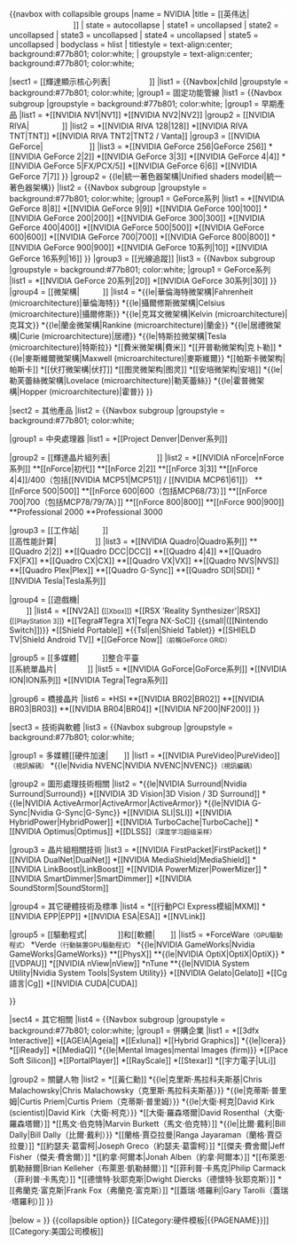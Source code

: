 {{navbox with collapsible groups
|name = NVIDIA
|title = [[英伟达|<span style="color:white;">-{zh-cn:英伟达;zh-tw:輝達}-</span>]]
| state  = autocollapse
| state1 = uncollapsed
| state2 = uncollapsed
| state3 = uncollapsed
| state4 = uncollapsed
| state5 = uncollapsed
| bodyclass = hlist
| titlestyle = text-align:center; background:#77b801;<!--(NVIDIA Green)--> color:white;<!--為免影響閱讀更改為白色-->
| groupstyle = text-align:center; background:#77b801; color:white;

|sect1 = [[輝達顯示核心列表|<span style="color:white;">繪圖處理器</span>]]
|list1 = 
{{Navbox|child
  |groupstyle = background:#77b801; color:white;
  |group1 = 固定功能管線
  |list1 =
  {{Navbox subgroup
    |groupstyle = background:#77b801; color:white;
    |group1 = 早期產品
    |list1 = 
*[[NVIDIA NV1|NV1]]
*[[NVIDIA NV2|NV2]]
    |group2 = [[NVIDIA RIVA|<span style="color:white;">RIVA系列</span>]]
    |list2 = 
*[[NVIDIA RIVA 128|128]]
*[[NVIDIA RIVA TNT|TNT]]
*[[NVIDIA RIVA TNT2|TNT2 / Vanta]]
    |group3 = [[NVIDIA GeForce|<span style="color:white;">GeForce系列</span>]]
    |list3 = 
*[[NVIDIA GeForce 256|GeForce 256]]
*[[NVIDIA GeForce 2|2]]
*[[NVIDIA GeForce 3|3]]
*[[NVIDIA GeForce 4|4]]
*[[NVIDIA GeForce 5|FX/PCX/5]]
*[[NVIDIA GeForce 6|6]]
*[[NVIDIA GeForce 7|7]]
  }}
  |group2 = {{le|統一著色器架構|Unified shaders model|統一著色器架構}}
  |list2 =
  {{Navbox subgroup
    |groupstyle = background:#77b801; color:white;
    |group1 = GeForce系列
    |list1 = 
*[[NVIDIA GeForce 8|8]]
*[[NVIDIA GeForce 9|9]]
*[[NVIDIA GeForce 100|100]]
*[[NVIDIA GeForce 200|200]]
*[[NVIDIA GeForce 300|300]]
*[[NVIDIA GeForce 400|400]]
*[[NVIDIA GeForce 500|500]]
*[[NVIDIA GeForce 600|600]]
*[[NVIDIA GeForce 700|700]]
*[[NVIDIA GeForce 800|800]]
*[[NVIDIA GeForce 900|900]]
*[[NVIDIA GeForce 10系列|10]]
*[[NVIDIA GeForce 16系列|16]]
  }}
|group3 = [[光線追蹤]]
  |list3 =
  {{Navbox subgroup
    |groupstyle = background:#77b801; color:white;
    |group1 = GeForce系列
    |list1 = 
*[[NVIDIA GeForce 20系列|20]]
*[[NVIDIA GeForce 30系列|30]]
  }}
  |group4 = [[微架構|<span style="color:white;">微架構</span>]]
  |list4 =
*{{le|華倫海特微架構|Fahrenheit (microarchitecture)|華倫海特}}
*{{le|攝爾修斯微架構|Celsius (microarchitecture)|攝爾修斯}}
*{{le|克耳文微架構|Kelvin (microarchitecture)|克耳文}}
*{{le|蘭金微架構|Rankine (microarchitecture)|蘭金}}
*{{le|居禮微架構|Curie (microarchitecture)|居禮}}
*{{le|特斯拉微架構|Tesla (microarchitecture)|特斯拉}}
*[[費米微架構|費米]]
*[[开普勒微架构|克卜勒]]
*{{le|麥斯維爾微架構|Maxwell (microarchitecture)|麥斯維爾}}
*[[帕斯卡微架构|帕斯卡]]
*[[伏打微架構|伏打]]
*[[图灵微架构|图灵]]
*[[安培微架构|安培]]
*{{le|勒芙蕾絲微架構|Lovelace (microarchitecture)|勒芙蕾絲}}
*{{le|霍普微架構|Hopper (microarchitecture)|霍普}}
}}

|sect2 = 其他產品
|list2 = 
{{Navbox subgroup
  |groupstyle = background:#77b801; color:white;

  |group1 = 中央處理器
  |list1 = 
*[[Project Denver|Denver系列]]

  |group2 = [[輝達晶片組列表|<span style="color:white;">主機板晶片組</span>]]
  |list2 =
*[[NVIDIA nForce|nForce系列]]
**[[nForce|初代]]
**[[nForce 2|2]]
**[[nForce 3|3]]
**[[nForce 4|4]]/400（包括[[NVIDIA MCP51|MCP51]] / [[NVIDIA MCP61|61]]）
**[[nForce 500|500]]
**[[nForce 600|600（包括MCP68/73）]]
**[[nForce 700|700（包括MCP78/79/7A）]]
**[[nForce 800|800]]
**[[nForce 900|900]]
**Professional 2000
**Professional 3000

  |group3 = [[工作站|<span style="color:white;">工作站</span>]]<br />[[高性能計算|<span style="color:white;">高性能計算</span>]]
  |list3 = 
*[[NVIDIA Quadro|Quadro系列]]
**[[Quadro 2|2]]
**[[Quadro DCC|DCC]]
**[[Quadro 4|4]]
**[[Quadro FX|FX]]
**[[Quadro CX|CX]]
**[[Quadro VX|VX]]
**[[Quadro NVS|NVS]]
**[[Quadro Plex|Plex]]
**[[Quadro G-Sync]]
**[[Quadro SDI|SDI]]
*[[NVIDIA Tesla|Tesla系列]]

  |group4 = [[遊戲機|<span style="color:white;">-{A|zh-hans:遊戲機;zh-hk:電動遊戲操縱臺;zh-tw:電視遊樂器;}-</span>]]
  |list4 = 
*[[NV2A]] (<small>[[Xbox]]</small>)
*[[RSX 'Reality Synthesizer'|RSX]] (<small>[[PlayStation 3]]</small>)
*[[Tegra#Tegra X1|Tegra NX-SoC]] {{small|([[Nintendo Switch]])}}
*[[Shield Portable]]
*{{Tsl|en|Shield Tablet}}
*[[SHIELD TV|Shield Android TV]]
*[[GeForce Now]]<small>（前稱GeForce GRID）</small>

  |group5 = [[多媒體|<span style="color:white;">多媒體</span>]]整合平臺<br />[[系統單晶片|<span style="color:white;">系統晶片</span>]]
  |list5 = 
*[[NVIDIA GoForce|GoForce系列]]
*[[NVIDIA ION|ION系列]]
*[[NVIDIA Tegra|Tegra系列]]

  |group6 = 橋接晶片
  |list6 =
*HSI
**[[NVIDIA BR02|BR02]]
**[[NVIDIA BR03|BR03]]
**[[NVIDIA BR04|BR04]]
*[[NVIDIA NF200|NF200]]
}}

|sect3 = 技術與軟體
|list3 = 
{{Navbox subgroup
  |groupstyle = background:#77b801; color:white;

  |group1 = 多媒體[[硬件加速|<span style="color:white;">加速</span>]]
  |list1 = 
*[[NVIDIA PureVideo|PureVideo]]<small>（視訊解碼）</small>
*{{le|Nvidia NVENC|NVIDIA NVENC|NVENC}}<small>（視訊編碼）</small>

  |group2 = 圖形處理技術相關
  |list2 = 
*{{le|NVIDIA Surround|Nvidia Surround|Surround}}
*[[NVIDIA 3D Vision|3D Vision / 3D Surround]]
*{{le|NVIDIA ActiveArmor|ActiveArmor|ActiveArmor}}
*{{le|NVIDIA G-Sync|Nvidia G-Sync|G-Sync}}
*[[NVIDIA SLI|SLI]]
*[[NVIDIA HybridPower|HybridPower]]
*[[NVIDIA TurboCache|TurboCache]]
*[[NVIDIA Optimus|Optimus]]
*[[DLSS]]<small>（深度学习超级采样）</small>

  |group3 = 晶片組相關技術
  |list3 =
*[[NVIDIA FirstPacket|FirstPacket]]
*[[NVIDIA DualNet|DualNet]]
*[[NVIDIA MediaShield|MediaShield]]
*[[NVIDIA LinkBoost|LinkBoost]]
*[[NVIDIA PowerMizer|PowerMizer]]
*[[NVIDIA SmartDimmer|SmartDimmer]]
*[[NVIDIA SoundStorm|SoundStorm]]

  |group4 = 其它硬體技術及標準
  |list4 =
*[[行動PCI Express模組|MXM]]
*[[NVIDIA EPP|EPP]]
*[[NVIDIA ESA|ESA]]
*[[NVLink]]

  |group5 = [[驅動程式|<span style="color:white;">驅動程式</span>]]和[[軟體|<span style="color:white;">軟體</span>]]
  |list5 =
*ForceWare<small>（GPU驅動程式）</small>
*Verde<small>（行動裝置GPU驅動程式）</small>
*{{le|NVIDIA GameWorks|Nvidia GameWorks|GameWorks}}
**[[PhysX]]
**{{le|NVIDIA OptiX|OptiX|OptiX}}
*[[VDPAU]]
*[[NVIDIA nView|nView]]
*nTune
**{{le|NVIDIA System Utility|Nvidia System Tools|System Utility}}
*[[NVIDIA Gelato|Gelato]]
*[[Cg語言|Cg]]
*[[NVIDIA CUDA|CUDA]]

}}

|sect4 = 其它相關
|list4 = 
{{Navbox subgroup
  |groupstyle = background:#77b801; color:white;
  |group1 = 併購企業
  |list1 =
*[[3dfx Interactive]]
*[[AGEIA|Ageia]]
*[[Exluna]]
*[[Hybrid Graphics]]
*{{le|Icera}}
*[[iReady]]
*[[MediaQ]]
*{{le|Mental Images|mental Images (firm)}}
*[[Pace Soft Silicon]]
*[[PortalPlayer]]
*[[RayScale]]
*[[Stexar]]
*[[宇力電子|ULi]]

  |group2 = 關鍵人物
  |list2 = 
*[[黃仁勳]]
*{{le|克里斯·馬拉科夫斯基|Chris Malachowsky|Chris Malachowsky（克里斯·馬拉科夫斯基）}}
*{{le|克蒂斯·普里姆|Curtis Priem|Curtis Priem（克蒂斯·普里姆）}}
*{{le|大衛·柯克|David Kirk (scientist)|David Kirk（大衛·柯克）}}
*[[大衛·羅森塔爾|David Rosenthal（大衛·羅森塔爾）]]
*[[馬文·伯克特|Marvin Burkett（馬文·伯克特）]]
*{{le|比爾·戴利|Bill Dally|Bill Dally（比爾·戴利）}}
*[[蘭格·賈亞拉曼|Ranga Jayaraman（蘭格·賈亞拉曼）]]
*[[約瑟夫·葛雷柯|Joseph Greco（約瑟夫·葛雷柯）]]
*[[傑夫·費舍爾|Jeff Fisher（傑夫·費舍爾）]]
*[[約拿·阿爾本|Jonah Alben（約拿·阿爾本）]]
*[[布萊恩·凱勒赫爾|Brian Kelleher（布萊恩·凱勒赫爾）]]
*[[菲利普·卡馬克|Philip Carmack（菲利普·卡馬克）]]
*[[德懷特·狄耶克斯|Dwight Diercks（德懷特·狄耶克斯）]]
*[[弗蘭克·富克斯|Frank Fox（弗蘭克·富克斯）]]
*[[蓋瑞·塔羅利|Gary Tarolli（蓋瑞·塔羅利）]]
}}

|below = 
}}
<noinclude>
{{collapsible option}}
[[Category:硬件模板|{{PAGENAME}}]]
[[Category:美国公司模板]]
</noinclude>